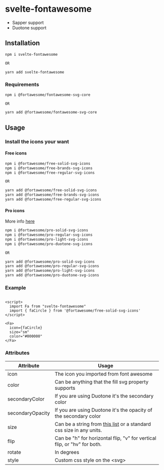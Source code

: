 # svelte-fontawesome

- Sapper support
- Duotone support

## Installation

```bash
npm i svelte-fontawesome

OR

yarn add svelte-fontawesome
```

### Requirements

```bash
npm i @fortawesome/fontawesome-svg-core

OR

yarn add @fortawesome/fontawesome-svg-core
```

## Usage

### Install the icons your want

#### Free icons

```bash
npm i @fortawesome/free-solid-svg-icons
npm i @fortawesome/free-brands-svg-icons
npm i @fortawesome/free-regular-svg-icons

OR

yarn add @fortawesome/free-solid-svg-icons
yarn add @fortawesome/free-brands-svg-icons
yarn add @fortawesome/free-regular-svg-icons
```

#### Pro icons

More info [here](https://fontawesome.com/how-to-use/on-the-web/setup/using-package-managers)

```bash
npm i @fortawesome/pro-solid-svg-icons
npm i @fortawesome/pro-regular-svg-icons
npm i @fortawesome/pro-light-svg-icons
npm i @fortawesome/pro-duotone-svg-icons

OR

yarn add @fortawesome/pro-solid-svg-icons
yarn add @fortawesome/pro-regular-svg-icons
yarn add @fortawesome/pro-light-svg-icons
yarn add @fortawesome/pro-duotone-svg-icons
```

### Example

```svelte

<script>
  import Fa from "svelte-fontawesome"
  import { faCircle } from '@fortawesome/free-solid-svg-icons'
</script>

<Fa>
  icon={faCircle}
  size="sm"
  color="#000000"
</Fa>

```

### Attributes

| Attribute        | Usage                                                                                                                                           |
| ---------------- | ----------------------------------------------------------------------------------------------------------------------------------------------- |
| icon             | The icon you imported from font awesome                                                                                                         |
| color            | Can be anything that the fill svg property supports                                                                                             |
| secondaryColor   | If you are using Duotone it's the secondary color                                                                                               |
| secondaryOpacity | If you are using Duotone it's the opacity of the secondary color                                                                                |
| size             | Can be a string from [this list](https://fontawesome.com/how-to-use/on-the-web/styling/sizing-icons#scale) or a standard css size in any units. |
| flip             | Can be "h" for horizontal flip, "v" for vertical flip, or "hv" for both.                                                                        |
| rotate           | In degrees                                                                                                                                      |
| style            | Custom css style on the &lt;svg>                                                                                                                |
